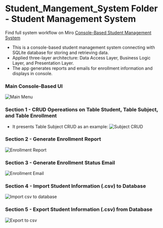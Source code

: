 # Student_Mangement_System Folder - Student Management System
  Find full system workflow on Miro [Console-Based Student Management System](https://miro.com/app/board/uXjVPyK4Noc=/?share_link_id=507512025878)
  - This is a console-based student management system connecting with SQLite database for storing and retrieving data.
  - Applied three-layer architecture: Data Access Layer, Business Logic Layer, and Presentation Layer.
  - The app generates reports and emails for enrollment information and displays in console.
  
### Main Console-Based UI
![Main Menu](https://user-images.githubusercontent.com/109891752/212572715-d90142f8-08d1-4c73-9eae-56614c4865f4.JPG)

### Section 1 - CRUD Opereations on Table Student, Table Subject, and Table Enrollment  
- It presents Table Subject CRUD as an example:
![Subject CRUD](https://user-images.githubusercontent.com/109891752/212590565-7bc51b46-e16c-4db1-9d19-16dc69b7bf1e.JPG)

### Section 2 - Generate Enrollment Report
![Enrollment Report](https://user-images.githubusercontent.com/109891752/212590635-b23231a1-5fb1-480a-b129-57312f3ef9a3.JPG)

### Section 3 - Generate Enrollment Status Email
![Enrollment Email](https://user-images.githubusercontent.com/109891752/212590686-4fe0ce61-2c0d-462d-b85d-a4411a770872.JPG)

### Section 4 - Import Student Information (.csv) to Database
![Import csv to database](https://user-images.githubusercontent.com/109891752/212590760-e7b128d4-28d6-4f6d-852c-0b37e3fb64cb.JPG)

### Section 5 - Export Student Information (.csv) from Database
![Export to csv](https://user-images.githubusercontent.com/109891752/212590799-6f241041-390b-4e63-a6dd-5a50648b710a.JPG)
